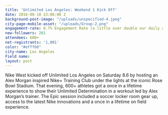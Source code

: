 ```yaml
---
title: 'Unlimited Los Angeles: Weekend 1 Kick Off'
date: 2016-08-10 23:06:00 Z
background-post-image: "/uploads/unspecified-4.jpeg"
city-page-mobile-asset: "/uploads/Group-2.png"
engagement-rate: 8.7% Engagement Rate (a little over double our daily average)
new-followers: 201
attendees: 600+
net-registrants: '1,001'
color: "#efff68"
city-name: Los Angeles
Field name: 
layout: post
---
```


Nike West kicked off Unlimited Los Angeles on Saturday 8.6 by hosting an Alex Morgan inspired Nike+ Training Club under the lights at the iconic Rose Bowl Stadium. That evening, 600+ athletes got a once in a lifetime experience to show their Unlimited Determination in a workout led by Alex Morgan’s trainer. The Epic session included a soccer locker room gear up, access to the latest Nike innovations and a once in a lifetime on field experience. 